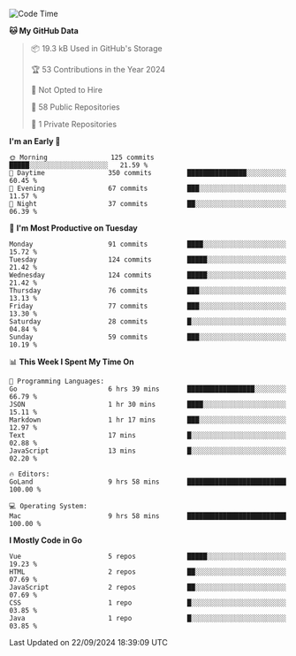 <!--START_SECTION:waka-->
![Code Time](http://img.shields.io/badge/Code%20Time-1%2C276%20hrs%2025%20mins-blue)

**🐱 My GitHub Data** 

> 📦 19.3 kB Used in GitHub's Storage 
 > 
> 🏆 53 Contributions in the Year 2024
 > 
> 🚫 Not Opted to Hire
 > 
> 📜 58 Public Repositories 
 > 
> 🔑 1 Private Repositories 
 > 
**I'm an Early 🐤** 

```text
🌞 Morning                125 commits         █████░░░░░░░░░░░░░░░░░░░░   21.59 % 
🌆 Daytime                350 commits         ███████████████░░░░░░░░░░   60.45 % 
🌃 Evening                67 commits          ███░░░░░░░░░░░░░░░░░░░░░░   11.57 % 
🌙 Night                  37 commits          ██░░░░░░░░░░░░░░░░░░░░░░░   06.39 % 
```
📅 **I'm Most Productive on Tuesday** 

```text
Monday                   91 commits          ████░░░░░░░░░░░░░░░░░░░░░   15.72 % 
Tuesday                  124 commits         █████░░░░░░░░░░░░░░░░░░░░   21.42 % 
Wednesday                124 commits         █████░░░░░░░░░░░░░░░░░░░░   21.42 % 
Thursday                 76 commits          ███░░░░░░░░░░░░░░░░░░░░░░   13.13 % 
Friday                   77 commits          ███░░░░░░░░░░░░░░░░░░░░░░   13.30 % 
Saturday                 28 commits          █░░░░░░░░░░░░░░░░░░░░░░░░   04.84 % 
Sunday                   59 commits          ███░░░░░░░░░░░░░░░░░░░░░░   10.19 % 
```


📊 **This Week I Spent My Time On** 

```text
💬 Programming Languages: 
Go                       6 hrs 39 mins       █████████████████░░░░░░░░   66.79 % 
JSON                     1 hr 30 mins        ████░░░░░░░░░░░░░░░░░░░░░   15.11 % 
Markdown                 1 hr 17 mins        ███░░░░░░░░░░░░░░░░░░░░░░   12.97 % 
Text                     17 mins             █░░░░░░░░░░░░░░░░░░░░░░░░   02.88 % 
JavaScript               13 mins             █░░░░░░░░░░░░░░░░░░░░░░░░   02.20 % 

🔥 Editors: 
GoLand                   9 hrs 58 mins       █████████████████████████   100.00 % 

💻 Operating System: 
Mac                      9 hrs 58 mins       █████████████████████████   100.00 % 
```

**I Mostly Code in Go** 

```text
Vue                      5 repos             █████░░░░░░░░░░░░░░░░░░░░   19.23 % 
HTML                     2 repos             ██░░░░░░░░░░░░░░░░░░░░░░░   07.69 % 
JavaScript               2 repos             ██░░░░░░░░░░░░░░░░░░░░░░░   07.69 % 
CSS                      1 repo              █░░░░░░░░░░░░░░░░░░░░░░░░   03.85 % 
Java                     1 repo              █░░░░░░░░░░░░░░░░░░░░░░░░   03.85 % 
```




 Last Updated on 22/09/2024 18:39:09 UTC
<!--END_SECTION:waka-->
